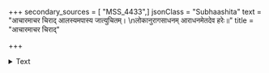 +++
secondary_sources = [ "MSS_4433",]
jsonClass = "Subhaashita"
text = "आचारमाचर चिराद् आलस्यमपास्य जात्युचितम्।  \nलोकानुरागसाधनम् आराधनमेतदेव हरेः॥"
title = "आचारमाचर चिराद्"

+++

<details><summary>Text</summary>

आचारमाचर चिराद् आलस्यमपास्य जात्युचितम्।  
लोकानुरागसाधनम् आराधनमेतदेव हरेः॥
</details>
